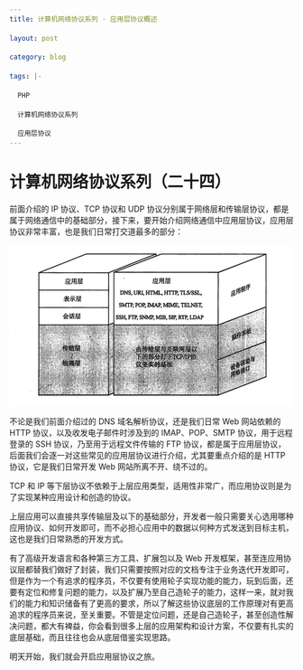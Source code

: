 ```yaml
---
title: 计算机网络协议系列 - 应用层协议概述

layout: post

category: blog

tags: |-

  PHP

  计算机网络协议系列
  
  应用层协议
---
```




# 计算机网络协议系列（二十四）



前面介绍的 IP 协议、TCP 协议和 UDP 协议分别属于网络层和传输层协议，都是属于网络通信中的基础部分，接下来，要开始介绍网络通信中应用层协议，应用层协议非常丰富，也是我们日常打交道最多的部分：

![img](/assets/post/7890ec0ef9e63924eb727f26a8e0bcb17dd3c66d2d8f6c3b1160475d85df1c9c.png)

不论是我们前面介绍过的 DNS 域名解析协议，还是我们日常 Web 网站依赖的 HTTP 协议，以及收发电子邮件时涉及到的 IMAP、POP、SMTP 协议，用于远程登录的 SSH 协议，乃至用于远程文件传输的 FTP 协议，都是属于应用层协议，后面我们会逐一对这些常见的应用层协议进行介绍，尤其要重点介绍的是 HTTP 协议，它是我们日常开发 Web 网站所离不开、绕不过的。

TCP 和 IP 等下层协议不依赖于上层应用类型，适用性非常广，而应用协议则是为了实现某种应用设计和创造的协议。

上层应用可以直接共享传输层及以下的基础部分，开发者一般只需要关心选用哪种应用协议、如何开发即可，而不必担心应用中的数据以何种方式发送到目标主机，这也是我们日常熟悉的开发方式。

有了高级开发语言和各种第三方工具、扩展包以及 Web 开发框架，甚至连应用协议层都替我们做好了封装，我们只需要按照对应的文档专注于业务迭代开发即可，但是作为一个有追求的程序员，不仅要有使用轮子实现功能的能力，玩到后面，还要有定位和修复问题的能力，以及扩展乃至自己造轮子的能力，这样一来，就对我们的能力和知识储备有了更高的要求，所以了解这些协议底层的工作原理对有更高追求的程序员来说，至关重要。不管是定位问题，还是自己造轮子，甚至创造性解决问题，都大有裨益，你会看到很多上层的应用架构和设计方案，不仅要有扎实的底层基础，而且往往也会从底层借鉴实现思路。

明天开始，我们就会开启应用层协议之旅。